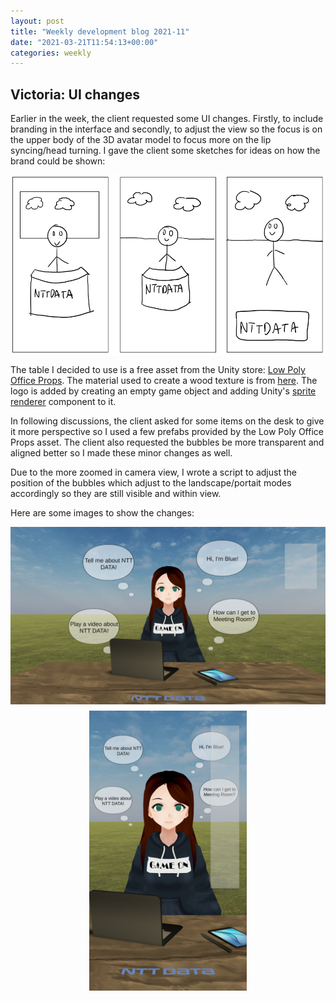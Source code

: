 ```yaml
---
layout: post
title: "Weekly development blog 2021-11"
date: "2021-03-21T11:54:13+00:00"
categories: weekly
---
```


## Victoria: UI changes

Earlier in the week, the client requested some UI changes. Firstly, to include branding in the interface and secondly, to adjust the view so the focus is on the upper body of the 3D avatar model to focus more on the lip syncing/head turning. I gave the client some sketches for ideas on how the brand could be shown:

<img src="/assets/images/sketches.PNG" style="max-width: 100%; display: block; margin: 10px auto;">

The table I decided to use is a free asset from the Unity store: [Low Poly Office Props](https://assetstore.unity.com/packages/3d/environments/low-poly-office-props-lite-131438). The material used to create a wood texture is from [here](https://assetstore.unity.com/packages/2d/textures-materials/wood/pbr-log-149788). The logo is added by creating an empty game object and adding Unity's [sprite renderer](https://docs.unity3d.com/Manual/class-SpriteRenderer.html) component to it. 

In following discussions, the client asked for some items on the desk to give it more perspective so I used a few prefabs provided by the Low Poly Office Props asset. The client also requested the bubbles be more transparent and aligned better so I made these minor changes as well.

Due to the more zoomed in camera view, I wrote a script to adjust the position of the bubbles which adjust to the landscape/portait modes accordingly so they are still visible and within view.

Here are some images to show the changes:

<img src="/assets/images/ui_change_landscape.png" style="max-width:100%; display: block; margin: 10px auto;">
<img src="/assets/images/ui_change_portrait.png" style="max-width:50%; display: block; margin: 10px auto;">